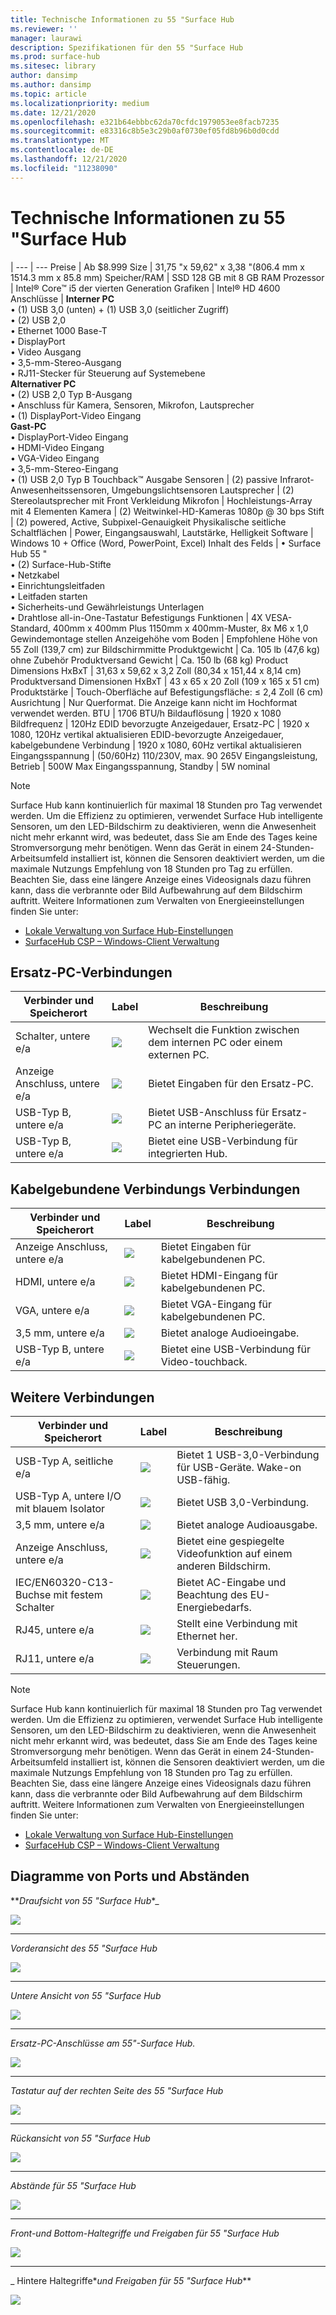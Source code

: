 ```yaml
---
title: Technische Informationen zu 55 "Surface Hub
ms.reviewer: ''
manager: laurawi
description: Spezifikationen für den 55 "Surface Hub
ms.prod: surface-hub
ms.sitesec: library
author: dansimp
ms.author: dansimp
ms.topic: article
ms.localizationpriority: medium
ms.date: 12/21/2020
ms.openlocfilehash: e321b64ebbbc62da70cfdc1979053ee8facb7235
ms.sourcegitcommit: e83316c8b5e3c29b0af0730ef05fd8b96b0d0cdd
ms.translationtype: MT
ms.contentlocale: de-DE
ms.lasthandoff: 12/21/2020
ms.locfileid: "11238090"
---
```

# Technische Informationen zu 55 "Surface Hub

|
--- | ---
Preise | Ab $8.999 
Size |  31,75 "x 59,62" x 3,38 "(806.4 mm x 1514.3 mm x 85.8 mm)
Speicher/RAM | SSD 128 GB mit 8 GB RAM
Prozessor | Intel® Core™ i5 der vierten Generation 
Grafiken |  Intel® HD 4600 
Anschlüsse | **Interner PC**<br>• (1) USB 3,0 (unten) + (1) USB 3,0 (seitlicher Zugriff) <br>• (2) USB 2,0<br>• Ethernet 1000 Base-T<br>• DisplayPort <br>• Video Ausgang<br>• 3,5-mm-Stereo-Ausgang<br>• RJ11-Stecker für Steuerung auf Systemebene<br>**Alternativer PC**<br>• (2) USB 2,0 Typ B-Ausgang<br>• Anschluss für Kamera, Sensoren, Mikrofon, Lautsprecher<br>• (1) DisplayPort-Video Eingang<br>**Gast-PC**<br>• DisplayPort-Video Eingang<br>• HDMI-Video Eingang<br>• VGA-Video Eingang<br>• 3,5-mm-Stereo-Eingang<br>• (1) USB 2,0 Typ B Touchback™ Ausgabe
Sensoren |   (2) passive Infrarot-Anwesenheitssensoren, Umgebungslichtsensoren 
Lautsprecher |  (2) Stereolautsprecher mit Front Verkleidung 
Mikrofon |    Hochleistungs-Array mit 4 Elementen 
Kamera |    (2) Weitwinkel-HD-Kameras 1080p @ 30 bps 
Stift  | (2) powered, Active, Subpixel-Genauigkeit 
Physikalische seitliche Schaltflächen | Power, Eingangsauswahl, Lautstärke, Helligkeit 
Software |  Windows 10 + Office (Word, PowerPoint, Excel) 
Inhalt des Felds | • Surface Hub 55 "<br>• (2) Surface-Hub-Stifte<br>• Netzkabel<br>• Einrichtungsleitfaden<br>• Leitfaden starten<br>• Sicherheits-und Gewährleistungs Unterlagen<br>• Drahtlose all-in-One-Tastatur
Befestigungs Funktionen   | 4X VESA-Standard, 400mm x 400mm Plus 1150mm x 400mm-Muster, 8x M6 x 1,0 Gewindemontage stellen
Anzeigehöhe vom Boden   | Empfohlene Höhe von 55 Zoll (139,7 cm) zur Bildschirmmitte
Produktgewicht |    Ca. 105 lb (47,6 kg) ohne Zubehör
Produktversand Gewicht  | Ca. 150 lb (68 kg)
Product Dimensions HxBxT |  31,63 x 59,62 x 3,2 Zoll (80,34 x 151,44 x 8,14 cm)
Produktversand Dimensionen HxBxT | 43 x 65 x 20 Zoll (109 x 165 x 51 cm)
Produktstärke   | Touch-Oberfläche auf Befestigungsfläche: ≤ 2,4 Zoll (6 cm)
Ausrichtung  | Nur Querformat. Die Anzeige kann nicht im Hochformat verwendet werden.
BTU  | 1706 BTU/h
Bildauflösung |  1920 x 1080
Bildfrequenz |    120Hz
EDID bevorzugte Anzeigedauer, Ersatz-PC | 1920 x 1080, 120Hz vertikal aktualisieren
EDID-bevorzugte Anzeigedauer, kabelgebundene Verbindung |  1920 x 1080, 60Hz vertikal aktualisieren
Eingangsspannung | (50/60Hz) 110/230V, max. 90 265V
Eingangsleistung, Betrieb |    500W Max
Eingangsspannung, Standby    |   5W nominal


> [!NOTE]
> Surface Hub kann kontinuierlich für maximal 18 Stunden pro Tag verwendet werden. Um die Effizienz zu optimieren, verwendet Surface Hub intelligente Sensoren, um den LED-Bildschirm zu deaktivieren, wenn die Anwesenheit nicht mehr erkannt wird, was bedeutet, dass Sie am Ende des Tages keine Stromversorgung mehr benötigen. Wenn das Gerät in einem 24-Stunden-Arbeitsumfeld installiert ist, können die Sensoren deaktiviert werden, um die maximale Nutzungs Empfehlung von 18 Stunden pro Tag zu erfüllen. Beachten Sie, dass eine längere Anzeige eines Videosignals dazu führen kann, dass die verbrannte oder Bild Aufbewahrung auf dem Bildschirm auftritt. Weitere Informationen zum Verwalten von Energieeinstellungen finden Sie unter:
>
> - [Lokale Verwaltung von Surface Hub-Einstellungen](local-management-surface-hub-settings.md)
> - [SurfaceHub CSP – Windows-Client Verwaltung](https://docs.microsoft.com/windows/client-management/mdm/surfacehub-csp)

## Ersatz-PC-Verbindungen 

Verbinder und Speicherort | Label | Beschreibung
--- | --- | ---
Schalter, untere e/a | ![](images/switch.png) | Wechselt die Funktion zwischen dem internen PC oder einem externen PC.
Anzeige Anschluss, untere e/a | ![](images/dport.png) | Bietet Eingaben für den Ersatz-PC.
USB-Typ B, untere e/a | ![](images/usb.png) | Bietet USB-Anschluss für Ersatz-PC an interne Peripheriegeräte. 
USB-Typ B, untere e/a | ![](images/usb.png) | Bietet eine USB-Verbindung für integrierten Hub.


## Kabelgebundene Verbindungs Verbindungen

Verbinder und Speicherort | Label | Beschreibung
--- | --- | ---
Anzeige Anschluss, untere e/a | ![](images/dportio.png) | Bietet Eingaben für kabelgebundenen PC.
HDMI, untere e/a | ![](images/hdmi.png) | Bietet HDMI-Eingang für kabelgebundenen PC.
VGA, untere e/a | ![](images/vga.png) | Bietet VGA-Eingang für kabelgebundenen PC.
3,5 mm, untere e/a | ![](images/35mm.png) | Bietet analoge Audioeingabe.
USB-Typ B, untere e/a | ![](images/usb.png) | Bietet eine USB-Verbindung für Video-touchback.

## Weitere Verbindungen

Verbinder und Speicherort | Label | Beschreibung
--- | --- | ---
USB-Typ A, seitliche e/a | ![](images/usb.png) | Bietet 1 USB-3,0-Verbindung für USB-Geräte. Wake-on USB-fähig.
USB-Typ A, untere I/O mit blauem Isolator | ![](images/usb.png) | Bietet USB 3,0-Verbindung.
3,5 mm, untere e/a | ![](images/analog.png) | Bietet analoge Audioausgabe.
Anzeige Anschluss, untere e/a | ![](images/dportout.png) | Bietet eine gespiegelte Videofunktion auf einem anderen Bildschirm.
IEC/EN60320-C13-Buchse mit festem Schalter | ![](images/iec.png) | Bietet AC-Eingabe und Beachtung des EU-Energiebedarfs.
RJ45, untere e/a | ![](images/rj45.png) | Stellt eine Verbindung mit Ethernet her.
RJ11, untere e/a | ![](images/rj11.png) | Verbindung mit Raum Steuerungen.


> [!NOTE]
> Surface Hub kann kontinuierlich für maximal 18 Stunden pro Tag verwendet werden. Um die Effizienz zu optimieren, verwendet Surface Hub intelligente Sensoren, um den LED-Bildschirm zu deaktivieren, wenn die Anwesenheit nicht mehr erkannt wird, was bedeutet, dass Sie am Ende des Tages keine Stromversorgung mehr benötigen. Wenn das Gerät in einem 24-Stunden-Arbeitsumfeld installiert ist, können die Sensoren deaktiviert werden, um die maximale Nutzungs Empfehlung von 18 Stunden pro Tag zu erfüllen. Beachten Sie, dass eine längere Anzeige eines Videosignals dazu führen kann, dass die verbrannte oder Bild Aufbewahrung auf dem Bildschirm auftritt. Weitere Informationen zum Verwalten von Energieeinstellungen finden Sie unter:
>
> - [Lokale Verwaltung von Surface Hub-Einstellungen](local-management-surface-hub-settings.md)
> - [SurfaceHub CSP – Windows-Client Verwaltung](https://docs.microsoft.com/windows/client-management/mdm/surfacehub-csp)




## Diagramme von Ports und Abständen

**_Draufsicht von 55 "Surface Hub_*_

![](images/sh-55-top.png)

---


_*_Vorderansicht des 55 "Surface Hub_*_

![](images/sh-55-front.png)


---

_*_Untere Ansicht von 55 "Surface Hub_*_

![](images/sh-55-bottom.png)


---

_*_Ersatz-PC-Anschlüsse am 55"-Surface Hub._*_

![](images/sh-55-rpc-ports.png)


---

_*_Tastatur auf der rechten Seite des 55 "Surface Hub_*_

![](images/key-55.png)


---

_*_Rückansicht von 55 "Surface Hub_*_

![](images/sh-55-rear.png)


---

_*_Abstände für 55 "Surface Hub_*_

![](images/sh-55-clearance.png)

---


_*_Front-und Bottom-Haltegriffe und Freigaben für 55 "Surface Hub_*_

![](images/sh-55-hand.png)


---


_ Hintere Haltegriffe*_und Freigaben für 55 "Surface Hub_**

![](images/sh-55-hand-rear.png)


